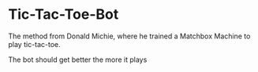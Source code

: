 # Tic-Tac-Toe-Bot
The method from Donald Michie, where he trained a Matchbox Machine to play tic-tac-toe.

The bot should get better the more it plays
